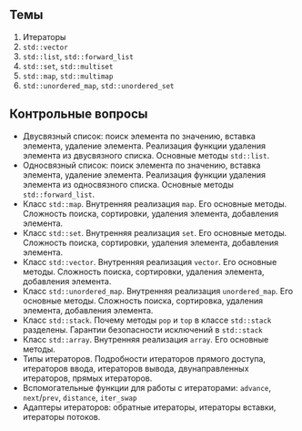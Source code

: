 ## Темы
1. Итераторы
1. `std::vector`
1. `std::list`, `std::forward_list`
1. `std::set`, `std::multiset`
1. `std::map`, `std::multimap`
1. `std::unordered_map`, `std::unordered_set`

## Контрольные вопросы
* Двусвязный список: поиск элемента по значению, вставка элемента, удаление элемента. Реализация функции удаления элемента из двусвязного списка. Основные методы `std::list`.
* Односвязный список: поиск элемента по значению, вставка элемента, удаление элемента. Реализация функции удаления элемента из односвязного списка. Основные методы `std::forward_list`.
* Класс `std::map`. Внутренняя реализация `map`. Его основные методы. Сложность поиска, сортировки, удаления элемента, добавления элемента.
* Класс `std::set`. Внутренняя реализация `set`. Его основные методы. Сложность поиска, сортировки, удаления элемента, добавления элемента.
* Класс `std::vector`. Внутренняя реализация `vector`. Его основные методы. Сложность поиска, сортировки, удаления элемента, добавления элемента.
* Класс `std::unordered_map`. Внутренняя реализация `unordered_map`. Его основные методы. Сложность поиска, сортировка, удаления элемента, добавления элемента.
* Класс `std::stack`. Почему методы `pop` и `top` в классе `std::stack` разделены. Гарантии безопасности исключений в `std::stack`
* Класс `std::array`. Внутренняя реализация `array`. Его основные методы. 
* Типы итераторов. Подробности итераторов прямого доступа, итераторов ввода, итераторов вывода, двунаправленных итераторов, прямых итераторов. 
* Вспомогательные функции для работы с итераторами: `advance`, `next`/`prev`, `distance`, `iter_swap`
* Адаптеры итераторов: обратные итераторы, итераторы вставки, итераторы потоков.
